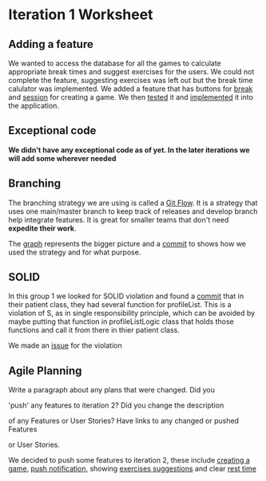 Iteration 1 Worksheet
=====================

 Adding a feature
-----------------
We wanted to access the database for all the games to calculate appropriate break times and suggest exercises for the users. We could not complete the feature, suggesting exercises was left out but the break time calulator was implemented. We added a feature that has buttons for [break][1] and [session][2] for creating a game. We then [tested][3] it and [implemented][4] it into the application.

[1]: <https://code.cs.umanitoba.ca/winter-2022-a01/group-16/killer-nano-robots/-/issues/2>
[2]: <https://code.cs.umanitoba.ca/winter-2022-a01/group-16/killer-nano-robots/-/issues/3>

[3]: <https://code.cs.umanitoba.ca/winter-2022-a01/group-16/killer-nano-robots/-/blob/develop/app/src/test/java/com/example/bicepgamers/UnitTest.java>

[4]: <https://code.cs.umanitoba.ca/winter-2022-a01/group-16/killer-nano-robots/-/tree/HaiBranch/app/src/main/java/com/example/bicepgamers/objects>
  

 Exceptional code
----------------
**We didn't have any exceptional code as of yet. In the later iterations we will add some wherever needed**

 Branching
----------
The branching strategy we are using is called a [Git Flow][5]. It is a strategy that uses one main/master branch to keep track of releases and develop branch help integrate features. It is great for smaller teams that don't need **expedite their work**. 

The [graph][6] represents the bigger picture and a [commit][7] to shows how we used the strategy and for what purpose.

[5]: <https://code.cs.umanitoba.ca/winter-2022-a01/group-16/killer-nano-robots#branching-strategy>

[6]: <https://code.cs.umanitoba.ca/winter-2022-a01/group-16/killer-nano-robots/-/network/main>

[7]: <https://code.cs.umanitoba.ca/winter-2022-a01/group-16/killer-nano-robots/-/commit/093a32a86cfd3781307e45a4cc74bb49538a0f23>

  

 SOLID
-----

In this group 1 we looked for SOLID violation and found a [commit][8] that in their patient class, they had several function for profileList. This is a violation of S, as in single responsibility principle, which can be avoided by maybe putting that function in profileListLogic class that holds those functions and call it from there in thier patient class. 

We made an [issue][9] for the violation

[8]: <https://code.cs.umanitoba.ca/winter-2022-a01/group-1/personal_healthcare/-/commit/9c0bd4b03a550e135776b18c057507d0684d22c2>
  
[9]: <https://code.cs.umanitoba.ca/winter-2022-a01/group-1/personal_healthcare/-/issues/22>

Agile Planning
--------------

  

Write a paragraph about any plans that were changed. Did you

'push' any features to iteration 2? Did you change the description

of any Features or User Stories? Have links to any changed or pushed Features

or User Stories.

We decided to push some features to iteration 2, these include [creating a game][10], [push notification][11], showing [exercises suggestions][12] and clear [rest time][13]


[10]: <https://code.cs.umanitoba.ca/winter-2022-a01/group-16/killer-nano-robots/-/issues/22>
[11]: <https://code.cs.umanitoba.ca/winter-2022-a01/group-16/killer-nano-robots/-/issues/7>
[12]: <https://code.cs.umanitoba.ca/winter-2022-a01/group-16/killer-nano-robots/-/issues/19>
[13]: <https://code.cs.umanitoba.ca/winter-2022-a01/group-16/killer-nano-robots/-/issues/20>

